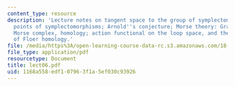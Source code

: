```yaml
---
content_type: resource
description: 'Lecture notes on tangent space to the group of symplectomorphisms; fixed
  points of symplectomorphisms; Arnold''s conjecture; Morse theory: Gradient trajectories,
  Morse complex, homology; action functional on the loop space, and the basic idea
  of Floer homology.'
file: /media/https%3A/open-learning-course-data-rc.s3.amazonaws.com/18-966-geometry-of-manifolds-spring-2007/1168a558edf107963f1a5ef030c93926_lect06.pdf
file_type: application/pdf
resourcetype: Document
title: lect06.pdf
uid: 1168a558-edf1-0796-3f1a-5ef030c93926
---
```

